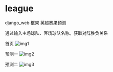 # league
django_web 框架 英超赛果预测

通过输入主场球队、客场球队名称。获取对阵胜负关系

首页
![img1](https://thumbnail0.baidupcs.com/thumbnail/47ff4192d7520e3452d23ff32d42e68e?fid=2013805471-250528-491658085002100&time=1498028400&rt=sh&sign=FDTAER-DCb740ccc5511e5e8fedcff06b081203-N4%2BroOgOD7QVgL8HNwde1ko58G8%3D&expires=8h&chkv=0&chkbd=0&chkpc=&dp-logid=3980574215238250914&dp-callid=0&size=c710_u400&quality=100&vuk=-&ft=video)

预测一
![img2](https://thumbnail0.baidupcs.com/thumbnail/861152c9fa0091e0f893e4cf93752c20?fid=2013805471-250528-955273309435259&time=1498028400&rt=sh&sign=FDTAER-DCb740ccc5511e5e8fedcff06b081203-jQx5IeMlFi1Xtv5aqzEGvwa2o%2Bo%3D&expires=8h&chkv=0&chkbd=0&chkpc=&dp-logid=3980578504864665906&dp-callid=0&size=c710_u400&quality=100&vuk=-&ft=video)

预测二
![img3](https://thumbnail0.baidupcs.com/thumbnail/3dca5fcd4d766dc3d79dd85ed28c0302?fid=2013805471-250528-399056642839528&time=1498028400&rt=sh&sign=FDTAER-DCb740ccc5511e5e8fedcff06b081203-jEDSlqzhw%2B6qva2PwmUD78LQrCM%3D&expires=8h&chkv=0&chkbd=0&chkpc=&dp-logid=3980585296230483797&dp-callid=0&size=c710_u400&quality=100&vuk=-&ft=video)
